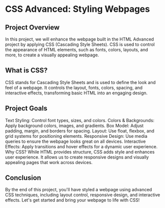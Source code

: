 # **CSS Advanced: Styling Webpages**
## **Project Overview**
In this project, we will enhance the webpage built in the HTML Advanced project by applying CSS (Cascading Style Sheets). CSS is used to control the appearance of HTML elements, such as fonts, colors, layouts, and more, to create a visually appealing webpage.

## **What is CSS?**
CSS stands for Cascading Style Sheets and is used to define the look and feel of a webpage. It controls the layout, fonts, colors, spacing, and interactive effects, transforming basic HTML into an engaging design.

## **Project Goals**
Text Styling: Control font types, sizes, and colors.
Colors & Backgrounds: Apply background colors, images, and gradients.
Box Model: Adjust padding, margin, and borders for spacing.
Layout: Use float, flexbox, and grid systems for positioning elements.
Responsive Design: Use media queries to ensure the webpage looks great on all devices.
Interactive Effects: Apply transitions and hover effects for a dynamic user experience.
Why CSS?
While HTML provides structure, CSS adds style and enhances user experience. It allows us to create responsive designs and visually appealing pages that work across devices.
## **Conclusion**
By the end of this project, you'll have styled a webpage using advanced CSS techniques, including layout control, responsive design, and interactive effects. Let's get started and bring your webpage to life with CSS!
